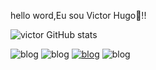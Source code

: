 hello word,Eu sou Victor Hugo👋!!


![victor GitHub stats](https://github-readme-stats.vercel.app/api?username=victorhugo-dba&show_icons=true&theme=radical)


  ![blog](https://img.shields.io/badge/MySQL-00000F?style=for-the-badge&logo=mysql&logoColor=white)
  ![blog](https://img.shields.io/badge/Microsoft_SQL_Server-CC2927?style=for-the-badge&logo=microsoft-sql-server&logoColor=white)
  [![blog](https://img.shields.io/badge/LinkedIn-0077B5?style=for-the-badge&logo=linkedin&logoColor=white)](https://www.linkedin.com/in/victor-hugo-b361562b2/)
  ![blog](https://img.shields.io/badge/Gmail-D14836?style=for-the-badge&logo=gmail&logoColor=white)
